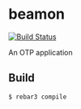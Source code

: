 beamon
=====

[![Build Status](https://travis-ci.org/robertoaloi/beamon.svg?branch=master)](https://travis-ci.org/robertoaloi/beamon)

An OTP application

Build
-----

    $ rebar3 compile
